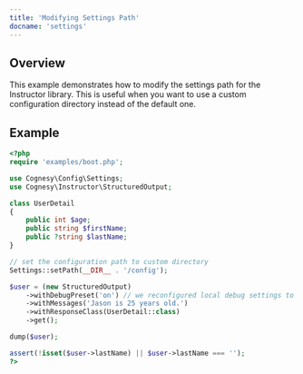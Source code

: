 ```yaml
---
title: 'Modifying Settings Path'
docname: 'settings'
---
```


## Overview

This example demonstrates how to modify the settings path for the Instructor library.
This is useful when you want to use a custom configuration directory instead of the default one.

## Example

```php
<?php
require 'examples/boot.php';

use Cognesy\Config\Settings;
use Cognesy\Instructor\StructuredOutput;

class UserDetail
{
    public int $age;
    public string $firstName;
    public ?string $lastName;
}

// set the configuration path to custom directory
Settings::setPath(__DIR__ . '/config');

$user = (new StructuredOutput)
    ->withDebugPreset('on') // we reconfigured local debug settings to dump only request URL
    ->withMessages('Jason is 25 years old.')
    ->withResponseClass(UserDetail::class)
    ->get();

dump($user);

assert(!isset($user->lastName) || $user->lastName === '');
?>
```
